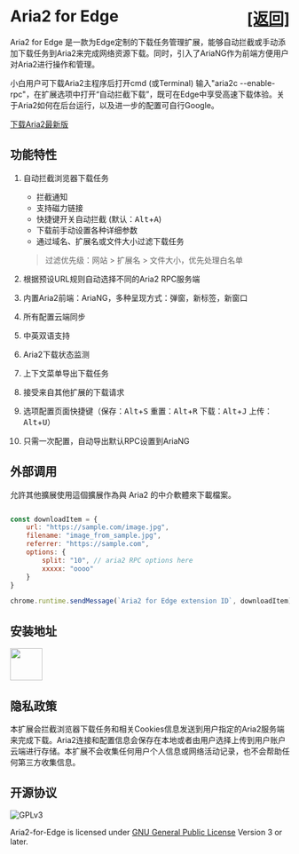 # Aria2 for Edge <span style="float:right">[[返回]](README.md)</span>

Aria2 for Edge 是一款为Edge定制的下载任务管理扩展，能够自动拦截或手动添加下载任务到Aria2来完成网络资源下载。同时，引入了AriaNG作为前端方便用户对Aria2进行操作和管理。

小白用户可下载Aria2主程序后打开cmd (或Terminal) 输入"aria2c --enable-rpc"，在扩展选项中打开“自动拦截下载”，既可在Edge中享受高速下载体验。关于Aria2如何在后台运行，以及进一步的配置可自行Google。

[下载Aria2最新版](https://github.com/aria2/aria2/releases/latest)

## 功能特性

1. 自动拦截浏览器下载任务

    - 拦截通知
    - 支持磁力链接
    - 快捷键开关自动拦截 (默认：<kbd>Alt</kbd>+<kbd>A</kbd>)
    - 下载前手动设置各种详细参数
    - 通过域名、扩展名或文件大小过滤下载任务
    > 过滤优先级：网站 > 扩展名 > 文件大小，优先处理白名单

2. 根据预设URL规则自动选择不同的Aria2 RPC服务端

3. 内置Aria2前端：AriaNG，多种呈现方式：弹窗，新标签，新窗口

4. 所有配置云端同步

5. 中英双语支持

6. Aria2下载状态监测

7. 上下文菜单导出下载任务

8. 接受来自其他扩展的下载请求

9. 选项配置页面快捷键（保存：<kbd>Alt</kbd>+<kbd>S</kbd> 重置：<kbd>Alt</kbd>+<kbd>R</kbd> 下载：<kbd>Alt</kbd>+<kbd>J</kbd> 上传：<kbd>Alt</kbd>+<kbd>U</kbd>）

10. 只需一次配置，自动导出默认RPC设置到AriaNG

## 外部调用

允許其他擴展使用這個擴展作為與 Aria2 的中介軟體來下載檔案。  

```js

const downloadItem = {
    url: "https://sample.com/image.jpg",
    filename: "image_from_sample.jpg",
    referrer: "https://sample.com",
    options: { 
        split: "10", // aria2 RPC options here
        xxxxx: "oooo"
    }
}

chrome.runtime.sendMessage(`Aria2 for Edge extension ID`, downloadItem)

```

## 安装地址

[<img src="https://developer.microsoft.com/en-us/store/badges/images/English_get-it-from-MS.png" height=58 >](https://microsoftedge.microsoft.com/addons/detail/jjfgljkjddpcpfapejfkelkbjbehagbh "Aria2 for Edge")

## 隐私政策

本扩展会拦截浏览器下载任务和相关Cookies信息发送到用户指定的Aria2服务端来完成下载。Aria2连接和配置信息会保存在本地或者由用户选择上传到用户账户云端进行存储。本扩展不会收集任何用户个人信息或网络活动记录，也不会帮助任何第三方收集信息。

## 开源协议

![GPLv3](https://www.gnu.org/graphics/gplv3-127x51.png)

Aria2-for-Edge is licensed under [GNU General Public License](https://www.gnu.org/licenses/gpl.html) Version 3 or later.
